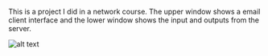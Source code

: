 This is a project I did in a network course. The upper window shows a email client interface and the lower window shows the input and outputs from the server.

![alt text](https://i.imgur.com/FADV5Ct.gif)
